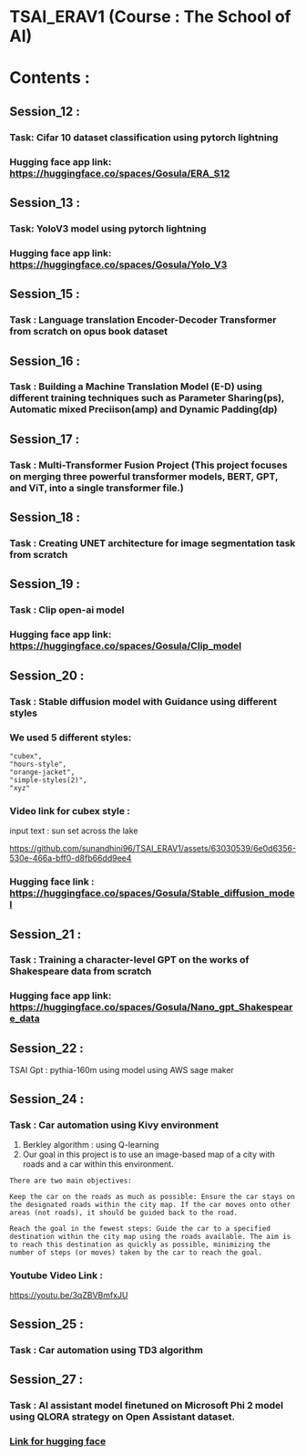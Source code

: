 # TSAI_ERAV1 (Course : The School of AI)

# Contents :
## Session_12 :
### Task: Cifar 10 dataset classification using pytorch lightning
### Hugging face app link: https://huggingface.co/spaces/Gosula/ERA_S12

## Session_13 :
### Task: YoloV3 model using pytorch lightning
### Hugging face app link: https://huggingface.co/spaces/Gosula/Yolo_V3

## Session_15 :
### Task : Language translation Encoder-Decoder Transformer from scratch on opus book dataset

## Session_16 :
### Task : Building a Machine Translation Model (E-D) using different training techniques such as Parameter Sharing(ps), Automatic mixed Preciison(amp) and Dynamic Padding(dp)

## Session_17 :
### Task : Multi-Transformer Fusion Project (This project focuses on merging three powerful transformer models, BERT, GPT, and ViT, into a single transformer file.)

## Session_18 :
### Task : Creating UNET architecture for image segmentation task from scratch

## Session_19 : 
### Task : Clip open-ai model
### Hugging face app link: https://huggingface.co/spaces/Gosula/Clip_model

## Session_20 : 
### Task : Stable diffusion model with Guidance using different styles
### We used 5 different styles:     
    "cubex",
    "hours-style",
    "orange-jacket",
    "simple-styles(2)",
    "xyz"
### Video link for cubex style : 

input text : sun set across the lake

https://github.com/sunandhini96/TSAI_ERAV1/assets/63030539/6e0d6356-530e-466a-bff0-d8fb66dd9ee4

### Hugging face link : https://huggingface.co/spaces/Gosula/Stable_diffusion_model

## Session_21 :
### Task : Training a character-level GPT on the works of Shakespeare data from scratch
### Hugging face app link: https://huggingface.co/spaces/Gosula/Nano_gpt_Shakespeare_data

## Session_22 :
TSAI Gpt : pythia-160m using model using AWS sage maker

## Session_24 : 
### Task : Car automation using Kivy environment 
1. Berkley algorithm : using Q-learning
2. Our goal in this project is to use an image-based map of a city with roads and a car within this environment.
```
There are two main objectives:

Keep the car on the roads as much as possible: Ensure the car stays on the designated roads within the city map. If the car moves onto other areas (not roads), it should be guided back to the road.

Reach the goal in the fewest steps: Guide the car to a specified destination within the city map using the roads available. The aim is to reach this destination as quickly as possible, minimizing the number of steps (or moves) taken by the car to reach the goal.
```
### Youtube Video Link :

https://youtu.be/3qZBVBmfxJU

## Session_25 : 
### Task : Car automation using TD3 algorithm 

## Session_27 :
### Task : AI assistant model finetuned on Microsoft Phi 2 model using QLORA strategy on Open Assistant dataset.
### [Link for hugging face](https://huggingface.co/spaces/Gosula/ai_chatbot_phi2model_qlora)
